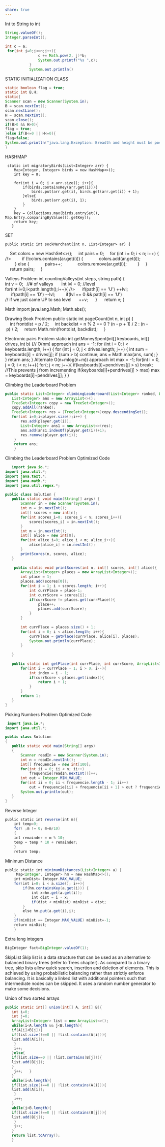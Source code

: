 ```yaml
---
share: true
---
```


Int to String to int
 ```Java
 String.valueOf();
 Integer.parseInt();
	
 int c = a;
  for(int j=0;j<>n;j++){
                c += Math.pow(2, j)*b;
                System.out.printf("%s ",c);
            }
            System.out.println()
```
						
STATIC INITIALIZATION CLASS
 ```java
 static boolean flag = true; 
 static int B,H;
 static{
 Scanner scan = new Scanner(System.in);
 B = scan.nextInt();
 scan.nextLine();
 H = scan.nextInt();
 scan.close();
 if(B>0 && H>0){
 flag = true;
 }else if(B<=0 || H<=0){
 flag=false;
 System.out.println("java.lang.Exception: Breadth and height must be positive");
 }
```
	
HASHMAP
	 
	 static int migratoryBirds(List<Integer> arr) {
        Map<Integer, Integer> birds = new HashMap<>();
        int key = 0;

        for(int i = 0; i < arr.size(); i++){
            if(birds.containsKey(arr.get(i))){
                birds.put(arr.get(i), birds.get(arr.get(i)) + 1);
            }else{
                birds.put(arr.get(i), 1);
            }
        }
        key = Collections.max(birds.entrySet(), Map.Entry.comparingByValue()).getKey();
        return key;
       } 
	
SET
	
	public static int sockMerchant(int n, List<Integer> ar) {
    Set<Integer> colors = new HashSet<>();
    int pairs = 0;
    for (int i = 0; i < n; i++) { //>
        if (!colors.contains(ar.get(i))) {
            colors.add(ar.get(i));
        } else {
            pairs++;
            colors.remove(ar.get(i));
        }
    }
    return pairs;
    }
					
Valleys Problem
	 int countingValleys(int steps, string path) {
     int v = 0;   //# of valleys 
     int lvl = 0; //level
     for(int i=0;i<path.length();i++){ //> 
     if(path[i] == 'U') ++lvl;
     if(path[i] == 'D') --lvl;   
     if(lvl == 0 && path[i] == 'U') // if we just came UP to sea level
     ++v;
     }
     return v;
	 }
	
Math 
	import java.lang.Math;
	Math.abs();
	
Drawing Book Problem
	public static int pageCount(int n, int p) {
    int frontdist = p / 2;
    int backdist = n % 2 == 0 ? (n - p + 1) / 2 : (n - p) / 2;
    return Math.min(frontdist, backdist);
    }
	
Electronic pairs Problem
 static int getMoneySpent(int[] keyboards, int[] drives, int b) {// O(nm) approach 
        int ans = -1;
        for (int i = 0; i < keyboards.length; i++) {
            for (int j = 0; j < drives.length; j++) {
                int sum = keyboards[i] + drives[j];
                if (sum > b)  continue;
                ans = Math.max(ans, sum);
            }  
         }
         return ans;
         } 
 Alternate O(n+mlog(n+m)) approach
	int max = -1;
 for(int i = 0, j = 0; i < n; i++){
 for(; j < m; j++){
 if(keyboards[i]+pendrives[j] > s) break; //This prevents j from incrementing
 if(keyboards[i]+pendrives[j] > max)
 max = keyboards[i]+pendrives[j];
 }
 }
	
Climbing the Leaderboard Problem
 ```java
 public static List<Integer> climbingLeaderboard(List<Integer> ranked, List<Integer> player) {
    List<Integer> ans = new ArrayList<>();
    TreeSet<Integer> copy = new TreeSet<Integer>();
    copy.addAll(ranked);
    TreeSet<Integer> res = (TreeSet<Integer>)copy.descendingSet();  
    for(int i=0;i<player.size();i++) { 
        res.add(player.get(i));
        List<Integer> ans1 = new ArrayList<>(res);
        ans.add(ans1.indexOf(player.get(i))+1);
        res.remove(player.get(i));
     }
     return ans;
     }
 ```

Climbing the Leaderboard Problem Optimized Code
 ```java
 	import java.io.*;
 import java.util.*;
 import java.text.*;
 import java.math.*;
 import java.util.regex.*;

 public class Solution {
    public static void main(String[] args) {
        Scanner in = new Scanner(System.in);
        int n = in.nextInt();
        int[] scores = new int[n];
        for(int scores_i=0; scores_i < n; scores_i++){
            scores[scores_i] = in.nextInt();
        }
        int m = in.nextInt();
        int[] alice = new int[m];
        for(int alice_i=0; alice_i < m; alice_i++){
            alice[alice_i] = in.nextInt();
        }
        printScores(n, scores, alice);
    }
    
     public static void printScores(int n, int[] scores, int[] alice){
        ArrayList<Integer> places = new ArrayList<Integer>();
        int place = 1;
        places.add(scores[0]);
        for(int i = 1; i < scores.length; i++){
            int currPlace = place-1;
            int currScore = scores[i];
            if(currScore != places.get(currPlace)){
                place++;
                places.add(currScore);
            }
        }
        
        int currPlace = places.size() + 1;
        for(int i = 0; i < alice.length; i++){
            currPlace = getPlace(currPlace, alice[i], places);
            System.out.println(currPlace);
        }
        
    }
    
    public static int getPlace(int currPlace, int currScore, ArrayList<Integer> places){
        for(int i = currPlace - 1; i > 0; i--){
            int index = i - 1;
            if(currScore < places.get(index)){
                return i + 1;
            }
        }
        return 1;
    }   
 } 
 ```

Picking Numbers Problem Optimized Code
 ```java
  import java.io.*;
 import java.util.*;

 public class Solution
 {
    public static void main(String[] args)
    {
        Scanner readIn = new Scanner(System.in);       
        int n = readIn.nextInt();
        int[] frequencie = new int[100];
        for(int ii = 0; ii < n; ii++)
            frequencie[readIn.nextInt()]++;        
        int out = Integer.MIN_VALUE;
        for(int ii = 0; ii < frequencie.length - 1; ii++)
            out = frequencie[ii] + frequencie[ii + 1] > out ? frequencie[ii] + frequencie[ii + 1] : out;  
        System.out.println(out);
    }
 }
 ```

Reverse Integer 
 ```java
 public static int reverse(int m){
    int temp=0;
    for( ;m != 0; m=m/10)   
    {  
    int remainder = m % 10;  
    temp = temp * 10 + remainder;    
    }
    return temp;  
 ```

Minimum  Distance 
 ```java
 public static int minimumDistances(List<Integer> a) {
     Map<Integer, Integer> hm = new HashMap<>();
    int minDist= Integer.MAX_VALUE;
    for(int i=0; i < a.size(); i++){
        if(hm.containsKey(a.get(i))) {
            int x=hm.get(a.get(i));
            int dist = i - x;
            if(dist < minDist) minDist = dist;
        }
        else hm.put(a.get(i),i);            
    }
    if(minDist == Integer.MAX_VALUE) minDist=-1;
    return minDist;
    }
 ```

Extra long integers
 ```java
 BigInteger fact=BigInteger.valueOf(1);
 ```

SkipList
 Skip list is a data structure that can be used as an alternative to balanced binary trees (refer to Trees chapter). As compared to a binary tree, skip lists allow quick search, insertion and deletion of elements. This is achieved by using probabilistic balancing rather than strictly enforce balancing. It is basically a linked list with additional pointers such that intermediate nodes can be skipped. It uses a random number generator to make some decisions.

Union of two sorted arrays
 ```java
 public static int[] union(int[] A, int[] B){
	int i=0;
	int j=0;
	ArrayList<Integer> list = new ArrayList<>();
	while(i<A.length && j<B.length){
	if(A[i]<B[j]){
	if(list.size()==0 || !list.contains(A[i])){
	list.add(A[i]);
	 }
	 i++;
	}else{
	if(list.size==0 || !list.contains(B[j])){
	list.add(B[j]);
	}
	 j++;	}
	}
	while(i<A.length){
	if(list.size()==0 || !list.contains(A[i])){
	list.add(A[i]);
	 }
	 i++;
	}
	while(j<B.length){
	if(list.size()==0 || !list.contains(B[j])){
	list.add(B[j]);
	 }
	 j++;
	}
	return list.toArray();
	}
 ```
